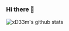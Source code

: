### Hi there 👋

![xD33m's github stats](https://github-readme-stats-git-master-lucaskeller.vercel.app/api?username=xD33m&show_icons=true&hide=stars)
